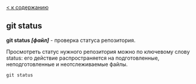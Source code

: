 [< к содержанию](./readme.md)


## git status

**git status *[файл]*** - проверка статуса репозитория.

Просмотреть статус нужного репозитория можно по ключевому слову status: его действие распространяется на подготовленные, неподготовленные и неотслеживаемые файлы.


```
git status
```